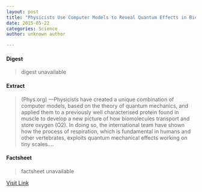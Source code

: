 ```yaml
---
layout: post
title: "Physicists Use Computer Models to Reveal Quantum Effects in Biological Oxygen Transport"
date: 2015-05-22
categories: Science
author: unknown author

---
```



#### Digest
>digest unavailable

#### Extract
>(Phys.org) —Physicists have created a unique combination of computer models, based on the theory of quantum mechanics, and applied them to a previously well characterised protein found in muscle to develop a new picture of how biomolecules transport and store oxygen (O2). In doing so, the international team have shown how the process of respiration, which is fundamental in humans and other vertebrates, exploits quantum mechanical effects working on tiny scales....

#### Factsheet
>factsheet unavailable

[Visit Link](http://phys.org/news324827298.html)


